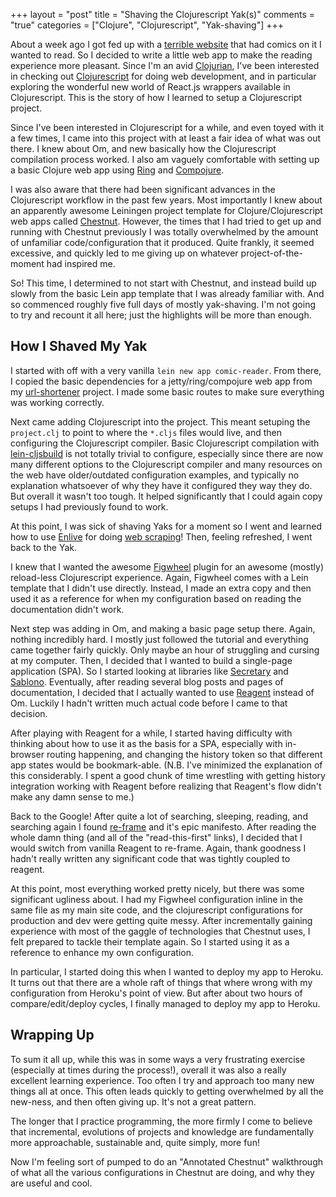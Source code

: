 +++
layout = "post"
title = "Shaving the Clojurescript Yak(s)"
comments = "true"
categories = ["Clojure", "Clojurescript", "Yak-shaving"]
+++

About a week ago I got fed up with a [terrible website][mangafox] that
had comics on it I wanted to read.  So I decided to write a little web
app to make the reading experience more pleasant. Since I'm an avid
[Clojurian][clojure], I've been interested in checking out
[Clojurescript][cljs] for doing web development, and in particular
exploring the wonderful new world of React.js wrappers available in
Clojurescript. This is the story of how I learned to setup a
Clojurescript project.

[mangafox]: http://mangafox.me/
[clojure]: http://clojure.org/
[cljs]: http://clojure.org/clojurescript

<!--more-->

Since I've been interested in Clojurescript for a while, and even
toyed with it a few times, I came into this project with at least a
fair idea of what was out there. I knew about Om, and new basically
how the Clojurescript compilation process worked. I also am vaguely
comfortable with setting up a basic Clojure web app using [Ring][ring]
and [Compojure][compojure].

[ring]: https://github.com/ring-clojure/ring
[compojure]: https://github.com/weavejester/compojure

I was also aware that there had been significant advances in the
Clojurescript workflow in the past few years. Most importantly I knew
about an apparently awesome Leiningen project template for
Clojure/Clojurescript web apps called [Chestnut][chestnut]. However,
the times that I had tried to get up and running with Chestnut
previously I was totally overwhelmed by the amount of unfamiliar
code/configuration that it produced. Quite frankly, it seemed
excessive, and quickly led to me giving up on whatever
project-of-the-moment had inspired me.

[chestnut]: https://github.com/plexus/chestnut

So! This time, I determined to not start with Chestnut, and instead
build up slowly from the basic Lein app template that I was already
familiar with. And so commenced roughly five full days of mostly
yak-shaving. I'm not going to try and recount it all here; just the
highlights will be more than enough.

## How I Shaved My Yak

I started with off with a very vanilla `lein new app
comic-reader`. From there, I copied the basic dependencies for a
jetty/ring/compojure web app from my [url-shortener][shorturl]
project. I made some basic routes to make sure everything was working
correctly.

[shorturl]: https://github.com/RadicalZephyr/url-shortener

Next came adding Clojurescript into the project. This meant setuping
the `project.clj` to point to where the `*.cljs` files would live, and
then configuring the Clojurescript compiler.  Basic Clojurescript
compilation with [lein-cljsbuild][cljsbuild] is not totally trivial to
configure, especially since there are now many different options to
the Clojurescript compiler and many resources on the web have
older/outdated configuration examples, and typically no explanation
whatsoever of why they have it configured they way they do. But
overall it wasn't too tough. It helped significantly that I could
again copy setups I had previously found to work.

[cljsbuild]: https://github.com/emezeske/lein-cljsbuild

At this point, I was sick of shaving Yaks for a moment so I went and
learned how to use [Enlive][enlive] for doing
[web scraping][en-scrape]! Then, feeling refreshed, I went back to the
Yak.

[enlive]: https://github.com/cgrand/enlive
[en-scrape]: https://github.com/swannodette/enlive-tutorial#an-introduction-to-enlive

I knew that I wanted the awesome [Figwheel][fig] plugin for an awesome
(mostly) reload-less Clojurescript experience. Again, Figwheel comes
with a Lein template that I didn't use directly. Instead, I made an
extra copy and then used it as a reference for when my configuration
based on reading the documentation didn't work.

[fig]: https://github.com/bhauman/lein-figwheel

Next step was adding in Om, and making a basic page setup
there. Again, nothing incredibly hard. I mostly just followed the
tutorial and everything came together fairly quickly. Only maybe an
hour of struggling and cursing at my computer. Then, I decided that I
wanted to build a single-page application (SPA). So I started looking
at libraries like [Secretary][secretary] and
[Sablono][sablono]. Eventually, after reading several blog posts and
pages of documentation, I decided that I actually wanted to use
[Reagent][reagent] instead of Om. Luckily I hadn't written much actual
code before I came to that decision.

[secretary]: https://github.com/gf3/secretary
[sablono]: https://github.com/r0man/sablono
[reagent]: https://github.com/reagent-project/reagent

After playing with Reagent for a while, I started having difficulty
with thinking about how to use it as the basis for a SPA, especially
with in-browser routing happening, and changing the history token so
that different app states would be bookmark-able. (N.B. I've minimized
the explanation of this considerably. I spent a good chunk of time
wrestling with getting history integration working with Reagent before
realizing that Reagent's flow didn't make any damn sense to me.)

Back to the Google! After quite a lot of searching, sleeping, reading,
and searching again I found [re-frame][re-frame] and it's epic
manifesto. After reading the whole damn thing (and all of the
"read-this-first" links), I decided that I would switch from vanilla
Reagent to re-frame. Again, thank goodness I hadn't really written any
significant code that was tightly coupled to reagent.

[re-frame]: https://github.com/Day8/re-frame

At this point, most everything worked pretty nicely, but there was
some significant ugliness about. I had my Figwheel configuration
inline in the same file as my main site code, and the clojurescript
configurations for production and dev were getting quite messy. After
incrementally gaining experience with most of the gaggle of
technologies that Chestnut uses, I felt prepared to tackle their
template again. So I started using it as a reference to enhance my own
configuration.

In particular, I started doing this when I wanted to deploy my app to
Heroku. It turns out that there are a whole raft of things that where
wrong with my configuration from Heroku's point of view. But after
about two hours of compare/edit/deploy cycles, I finally managed to
deploy my app to Heroku.

## Wrapping Up

To sum it all up, while this was in some ways a very frustrating
exercise (especially at times during the process!), overall it was
also a really excellent learning experience. Too often I try and
approach too many new things all at once. This often leads quickly to
getting overwhelmed by all the new-ness, and then often giving
up. It's not a great pattern.

The longer that I practice programming, the more firmly I come to
believe that incremental, evolutions of projects and knowledge are
fundamentally more approachable, sustainable and, quite simply, more
fun!

Now I'm feeling sort of pumped to do an "Annotated Chestnut"
walkthrough of what all the various configurations in Chestnut are
doing, and why they are useful and cool.
